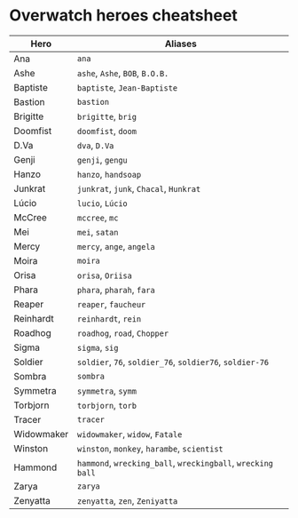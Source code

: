 # Overwatch heroes cheatsheet
| Hero              | Aliases                                                     |
| ----------------- | ----------------------------------------------------------- |
| Ana               | `ana`                                                       |
| Ashe              | `ashe`, `Ashe`, `BOB`, `B.O.B.`                             |
| Baptiste          | `baptiste`, `Jean-Baptiste`                                 |
| Bastion           | `bastion`                                                   |
| Brigitte          | `brigitte`, `brig`                                          |
| Doomfist          | `doomfist`, `doom`                                          |
| D<span></span>.Va | `dva`, `D.Va`                                               |
| Genji             | `genji`, `gengu`                                            |
| Hanzo             | `hanzo`, `handsoap`                                         |
| Junkrat           | `junkrat`, `junk`, `Chacal`, `Hunkrat`                      |
| Lúcio             | `lucio`, `Lúcio`                                            |
| McCree            | `mccree`, `mc`                                              |
| Mei               | `mei`, `satan`                                              |
| Mercy             | `mercy`, `ange`, `angela`                                   |
| Moira             | `moira`                                                     |
| Orisa             | `orisa`, `Oriisa`                                           |
| Phara             | `phara`, `pharah`, `fara`                                   |
| Reaper            | `reaper`, `faucheur`                                        |
| Reinhardt         | `reinhardt`, `rein`                                         |
| Roadhog           | `roadhog`, `road`, `Chopper`                                |
| Sigma             | `sigma`, `sig`                                              |
| Soldier           | `soldier`, `76`, `soldier_76`, `soldier76`, `soldier-76`    |
| Sombra            | `sombra`                                                    |
| Symmetra          | `symmetra`, `symm`                                          |
| Torbjorn          | `torbjorn`, `torb`                                          |
| Tracer            | `tracer`                                                    |
| Widowmaker        | `widowmaker`, `widow`, `Fatale`                             |
| Winston           | `winston`, `monkey`, `harambe`, `scientist`                 |
| Hammond           | `hammond`, `wrecking_ball`, `wreckingball`, `wrecking ball` |
| Zarya             | `zarya`                                                     |
| Zenyatta          | `zenyatta`, `zen`, `Zeniyatta`                              |f